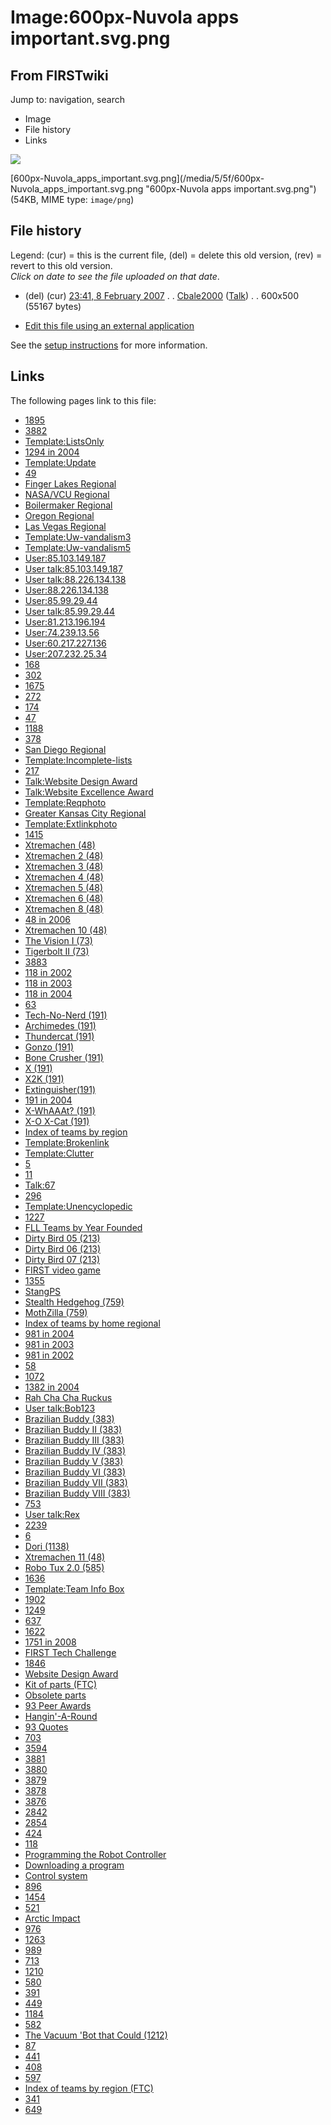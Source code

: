 # Image:600px-Nuvola apps important.svg.png

## From FIRSTwiki

Jump to: navigation, search

- Image
- File history
- Links

![](/media/5/5f/600px-Nuvola_apps_important.svg.png)

[600px-Nuvola_apps_important.svg.png](/media/5/5f/600px-
Nuvola_apps_important.svg.png "600px-Nuvola apps important.svg.png") (54KB, MIME type: `image/png`)

## File history

Legend: (cur) = this is the current file, (del) = delete this old version, (rev) = revert to this old version.<br>
_Click on date to see the file uploaded on that date_.

- (del) (cur) [23:41, 8 February 2007](/media/5/5f/600px-Nuvola_apps_important.svg.png "/media/5/5f/600px-Nuvola apps important.svg.png") . . [Cbale2000](User:Cbale2000 "User:Cbale2000") ([Talk](User_talk:Cbale2000 "User talk:Cbale2000")) . . 600x500 (55167 bytes)

- [Edit this file using an external application](/index.php?title=Image:600px-Nuvola_apps_important.svg.png&action=edit&externaledit=true&mode=file "Image:600px-Nuvola apps important.svg.png")

See the [setup instructions](http://meta.wikimedia.org/wiki/Help:External_editors "http://meta.wikimedia.org/wiki/Help:External_editors") for more information.

## Links

The following pages link to this file:

- [1895](1895 "1895")
- [3882](3882 "3882")
- [Template:ListsOnly](Template:ListsOnly "Template:ListsOnly")
- [1294 in 2004](1294_in_2004 "1294 in 2004")
- [Template:Update](Template:Update "Template:Update")
- [49](49 "49")
- [Finger Lakes Regional](Finger_Lakes_Regional "Finger Lakes Regional")
- [NASA/VCU Regional](NASA/VCU_Regional "NASA/VCU Regional")
- [Boilermaker Regional](Boilermaker_Regional "Boilermaker Regional")
- [Oregon Regional](Oregon_Regional "Oregon Regional")
- [Las Vegas Regional](Las_Vegas_Regional "Las Vegas Regional")
- [Template:Uw-vandalism3](Template:Uw-vandalism3 "Template:Uw-vandalism3")
- [Template:Uw-vandalism5](Template:Uw-vandalism5 "Template:Uw-vandalism5")
- [User:85.103.149.187](User:85.103.149.187 "User:85.103.149.187")
- [User talk:85.103.149.187](User_talk:85.103.149.187 "User talk:85.103.149.187")
- [User talk:88.226.134.138](User_talk:88.226.134.138 "User talk:88.226.134.138")
- [User:88.226.134.138](User:88.226.134.138 "User:88.226.134.138")
- [User:85.99.29.44](User:85.99.29.44 "User:85.99.29.44")
- [User talk:85.99.29.44](User_talk:85.99.29.44 "User talk:85.99.29.44")
- [User:81.213.196.194](User:81.213.196.194 "User:81.213.196.194")
- [User:74.239.13.56](User:74.239.13.56 "User:74.239.13.56")
- [User:60.217.227.136](User:60.217.227.136 "User:60.217.227.136")
- [User:207.232.25.34](User:207.232.25.34 "User:207.232.25.34")
- [168](168 "168")
- [302](302 "302")
- [1675](1675 "1675")
- [272](272 "272")
- [174](174 "174")
- [47](47 "47")
- [1188](1188 "1188")
- [378](378 "378")
- [San Diego Regional](San_Diego_Regional "San Diego Regional")
- [Template:Incomplete-lists](Template:Incomplete-lists "Template:Incomplete-lists")
- [217](217 "217")
- [Talk:Website Design Award](Talk:Website_Design_Award "Talk:Website Design Award")
- [Talk:Website Excellence Award](Talk:Website_Excellence_Award "Talk:Website Excellence Award")
- [Template:Reqphoto](Template:Reqphoto "Template:Reqphoto")
- [Greater Kansas City Regional](Greater_Kansas_City_Regional "Greater Kansas City Regional")
- [Template:Extlinkphoto](Template:Extlinkphoto "Template:Extlinkphoto")
- [1415](1415 "1415")
- [Xtremachen (48)](Xtremachen_%2848%29 "Xtremachen \(48\)")
- [Xtremachen 2 (48)](Xtremachen_2_%2848%29 "Xtremachen 2 \(48\)")
- [Xtremachen 3 (48)](Xtremachen_3_%2848%29 "Xtremachen 3 \(48\)")
- [Xtremachen 4 (48)](Xtremachen_4_%2848%29 "Xtremachen 4 \(48\)")
- [Xtremachen 5 (48)](Xtremachen_5_%2848%29 "Xtremachen 5 \(48\)")
- [Xtremachen 6 (48)](Xtremachen_6_%2848%29 "Xtremachen 6 \(48\)")
- [Xtremachen 8 (48)](Xtremachen_8_%2848%29 "Xtremachen 8 \(48\)")
- [48 in 2006](48_in_2006 "48 in 2006")
- [Xtremachen 10 (48)](Xtremachen_10_%2848%29 "Xtremachen 10 \(48\)")
- [The Vision I (73)](The_Vision_I_%2873%29 "The Vision I \(73\)")
- [Tigerbolt II (73)](Tigerbolt_II_%2873%29 "Tigerbolt II \(73\)")
- [3883](3883 "3883")
- [118 in 2002](118_in_2002 "118 in 2002")
- [118 in 2003](118_in_2003 "118 in 2003")
- [118 in 2004](118_in_2004 "118 in 2004")
- [63](63 "63")
- [Tech-No-Nerd (191)](Tech-No-Nerd_%28191%29 "Tech-No-Nerd \(191\)")
- [Archimedes (191)](Archimedes_%28191%29 "Archimedes \(191\)")
- [Thundercat (191)](Thundercat_%28191%29 "Thundercat \(191\)")
- [Gonzo (191)](Gonzo_%28191%29 "Gonzo \(191\)")
- [Bone Crusher (191)](Bone_Crusher_%28191%29 "Bone Crusher \(191\)")
- [X (191)](X_%28191%29 "X \(191\)")
- [X2K (191)](X2K_%28191%29 "X2K \(191\)")
- [Extinguisher(191)](Extinguisher%28191%29 "Extinguisher\(191\)")
- [191 in 2004](191_in_2004 "191 in 2004")
- [X-WhAAAt? (191)](X-WhAAAt%3F_%28191%29 "X-WhAAAt? \(191\)")
- [X-O X-Cat (191)](X-O_X-Cat_%28191%29 "X-O X-Cat \(191\)")
- [Index of teams by region](Index_of_teams_by_region "Index of teams by region")
- [Template:Brokenlink](Template:Brokenlink "Template:Brokenlink")
- [Template:Clutter](Template:Clutter "Template:Clutter")
- [5](5 "5")
- [11](11 "11")
- [Talk:67](Talk:67 "Talk:67")
- [296](296 "296")
- [Template:Unencyclopedic](Template:Unencyclopedic "Template:Unencyclopedic")
- [1227](1227 "1227")
- [FLL Teams by Year Founded](FLL_Teams_by_Year_Founded "FLL Teams by Year Founded")
- [Dirty Bird 05 (213)](Dirty_Bird_05_%28213%29 "Dirty Bird 05 \(213\)")
- [Dirty Bird 06 (213)](Dirty_Bird_06_%28213%29 "Dirty Bird 06 \(213\)")
- [Dirty Bird 07 (213)](Dirty_Bird_07_%28213%29 "Dirty Bird 07 \(213\)")
- [FIRST video game](FIRST_video_game "FIRST video game")
- [1355](1355 "1355")
- [StangPS](StangPS "StangPS")
- [Stealth Hedgehog (759)](Stealth_Hedgehog_%28759%29 "Stealth Hedgehog \(759\)")
- [MothZilla (759)](MothZilla_%28759%29 "MothZilla \(759\)")
- [Index of teams by home regional](Index_of_teams_by_home_regional "Index of teams by home regional")
- [981 in 2004](981_in_2004 "981 in 2004")
- [981 in 2003](981_in_2003 "981 in 2003")
- [981 in 2002](981_in_2002 "981 in 2002")
- [58](58 "58")
- [1072](1072 "1072")
- [1382 in 2004](1382_in_2004 "1382 in 2004")
- [Rah Cha Cha Ruckus](Rah_Cha_Cha_Ruckus "Rah Cha Cha Ruckus")
- [User talk:Bob123](User_talk:Bob123 "User talk:Bob123")
- [Brazilian Buddy (383)](Brazilian_Buddy_%28383%29 "Brazilian Buddy \(383\)")
- [Brazilian Buddy II (383)](Brazilian_Buddy_II_%28383%29 "Brazilian Buddy II \(383\)")
- [Brazilian Buddy III (383)](Brazilian_Buddy_III_%28383%29 "Brazilian Buddy III \(383\)")
- [Brazilian Buddy IV (383)](Brazilian_Buddy_IV_%28383%29 "Brazilian Buddy IV \(383\)")
- [Brazilian Buddy V (383)](Brazilian_Buddy_V_%28383%29 "Brazilian Buddy V \(383\)")
- [Brazilian Buddy VI (383)](Brazilian_Buddy_VI_%28383%29 "Brazilian Buddy VI \(383\)")
- [Brazilian Buddy VII (383)](Brazilian_Buddy_VII_%28383%29 "Brazilian Buddy VII \(383\)")
- [Brazilian Buddy VIII (383)](Brazilian_Buddy_VIII_%28383%29 "Brazilian Buddy VIII \(383\)")
- [753](753 "753")
- [User talk:Rex](User_talk:Rex "User talk:Rex")
- [2239](2239 "2239")
- [6](6 "6")
- [Dori (1138)](Dori_%281138%29 "Dori \(1138\)")
- [Xtremachen 11 (48)](Xtremachen_11_%2848%29 "Xtremachen 11 \(48\)")
- [Robo Tux 2.0 (585)](Robo_Tux_2.0_%28585%29 "Robo Tux 2.0 \(585\)")
- [1636](1636 "1636")
- [Template:Team Info Box](Template:Team_Info_Box "Template:Team Info Box")
- [1902](1902 "1902")
- [1249](1249 "1249")
- [637](637 "637")
- [1622](1622 "1622")
- [1751 in 2008](1751_in_2008 "1751 in 2008")
- [FIRST Tech Challenge](FIRST_Tech_Challenge "FIRST Tech Challenge")
- [1846](1846 "1846")
- [Website Design Award](Website_Design_Award "Website Design Award")
- [Kit of parts (FTC)](Kit_of_parts_%28FTC%29 "Kit of parts \(FTC\)")
- [Obsolete parts](Obsolete_parts "Obsolete parts")
- [93 Peer Awards](93_Peer_Awards "93 Peer Awards")
- [Hangin'-A-Round](Hangin%27-A-Round "Hangin'-A-Round")
- [93 Quotes](93_Quotes "93 Quotes")
- [703](703 "703")
- [3594](3594 "3594")
- [3881](3881 "3881")
- [3880](3880 "3880")
- [3879](3879 "3879")
- [3878](3878 "3878")
- [3876](3876 "3876")
- [2842](2842 "2842")
- [2854](2854 "2854")
- [424](424 "424")
- [118](118 "118")
- [Programming the Robot Controller](Programming_the_Robot_Controller "Programming the Robot Controller")
- [Downloading a program](Downloading_a_program "Downloading a program")
- [Control system](control-system)
- [896](896 "896")
- [1454](1454 "1454")
- [521](521 "521")
- [Arctic Impact](Arctic_Impact "Arctic Impact")
- [976](976 "976")
- [1263](1263 "1263")
- [989](989 "989")
- [713](713 "713")
- [1210](1210 "1210")
- [580](580 "580")
- [391](391 "391")
- [449](449 "449")
- [1184](1184 "1184")
- [582](582 "582")
- [The Vacuum 'Bot that Could (1212)](The_Vacuum_%27Bot_that_Could_%281212%29 "The Vacuum 'Bot that Could \(1212\)")
- [87](87 "87")
- [441](441 "441")
- [408](408 "408")
- [597](597 "597")
- [Index of teams by region (FTC)](Index_of_teams_by_region_%28FTC%29 "Index of teams by region \(FTC\)")
- [341](341 "341")
- [649](649 "649")

